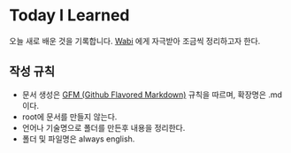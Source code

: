 # Today I Learned

오늘 새로 배운 것을 기록합니다.
[Wabi](https://github.com/DeveloperYB/TIL) 에게 자극받아 조금씩 정리하고자 한다.

## 작성 규칙

- 문서 생성은 [GFM (Github Flavored Markdown)](https://help.github.com/en/categories/writing-on-github) 규칙을 따르며, 확장명은 .md 이다.
- root에 문서를 만들지 않는다.
- 언어나 기술명으로 폴더를 만든후 내용을 정리한다.
- 폴더 및 파일명은 always english.
